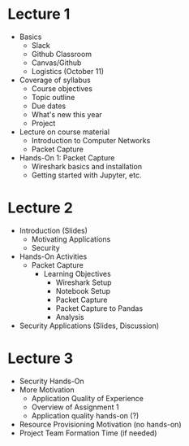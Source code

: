 # Lecture 1

* Basics
  * Slack
  * Github Classroom
  * Canvas/Github
  * Logistics (October 11)
* Coverage of syllabus
  * Course objectives
  * Topic outline
  * Due dates
  * What's new this year
  * Project
* Lecture on course material
  * Introduction to Computer Networks
  * Packet Capture
* Hands-On 1: Packet Capture
  * Wireshark basics and installation
  * Getting started with Jupyter, etc.


# Lecture 2

* Introduction (Slides)
  * Motivating Applications
  * Security
* Hands-On Activities
  * Packet Capture
    * Learning Objectives
       * Wireshark Setup
       * Notebook Setup
       * Packet Capture
       * Packet Capture to Pandas
       * Analysis
* Security Applications (Slides, Discussion)

# Lecture 3

* Security Hands-On
* More Motivation
  * Application Quality of Experience
  * Overview of Assignment 1
  * Application quality hands-on (?)
* Resource Provisioning Motivation (no hands-on)
* Project Team Formation Time (if needed)
